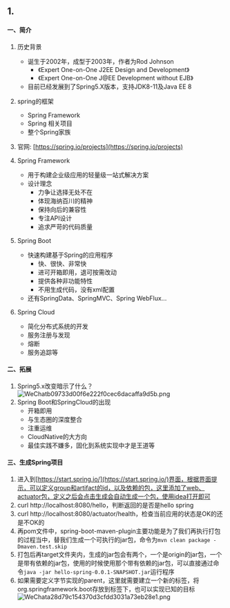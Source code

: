 ## 1. 
#### 一、简介
1. 历史背景
	* 诞生于2002年，成型于2003年，作者为Rod Johnson
		* 《Expert One-on-One J2EE Design and Development》
		* 《Expert One-on-One J@EE Development without EJB》
	* 目前已经发展到了Spring5.X版本，支持JDK8-11及Java EE 8 
2. spring的框架
	* Spring Framework
	* Spring 相关项目
	* 整个Spring家族
3. 官网: [https://spring.io/projects](https://spring.io/projects)
4. Spring Framework
	* 用于构建企业级应用的轻量级一站式解决方案
	* 设计理念
		* 力争让选择无处不在
		* 体现海纳百川的精神
		* 保持向后的兼容性
		* 专注API设计
		* 追求严苛的代码质量

5. Spring Boot
	* 快速构建基于Spring的应用程序
		* 快、很快、非常快
		* 进可开箱即用，退可按需改动
		* 提供各种非功能特性
		* 不用生成代码，没有xml配置
	* 还有SpringData、SpringMVC、Spring WebFlux...

6. Spring Cloud
	* 简化分布式系统的开发
	* 服务注册与发现
	* 熔断
	* 服务追踪等

#### 二、拓展
1. Spring5.x改变暗示了什么？<br/>![WeChatb09733d00f6e222f0cec6dacaffa9d5b.png](https://i.loli.net/2019/05/21/5ce36f874c33f13225.png)
2. Spring Boot和SpringCloud的出现
	* 开箱即用
	* 与生态圈的深度整合
	* 注重运维
	* CloudNative的大方向
	* 最佳实践不嫌多，固化到系统实现中才是王道等

	

#### 三、生成Spring项目
1. 进入到[https://start.spring.io/](https://start.spring.io/)界面，根据界面提示，可以定义group和artifact的id，以及依赖的包，这里添加了web、actuator包，定义之后会点击生成会自动生成一个包，使用idea打开即可
2. curl http://localhost:8080/hello，判断返回的是否是hello spring
3. curl http://localhost:8080/actuator/health，检查当前应用的状态是OK的还是不OK的
4. 再pom文件中，spring-boot-maven-plugin主要功能是为了我们再执行打包的过程当中，替我们生成一个可执行的jar包，命令为`mvn clean package -Dmaven.test.skip`
5. 打包后再target文件夹内，生成的jar包会有两个，一个是origin的jar包，一个是带有依赖的jar包，使用的时候使用那个带有依赖的jar包，可以直接通过命令`java -jar hello-spring-0.0.1-SNAPSHOT.jar`运行程序
6. 如果需要定义字节实现的parent，这里就需要建立一个新的<dependencyManagement>标签，将org.springframework.boot存放到<dependencies>标签下，也可以实现已知的目标<br/>![WeChata28d79c154370d3cfdd3031a73eb28e1.png](https://i.loli.net/2019/05/21/5ce383694aa8b93423.png)
